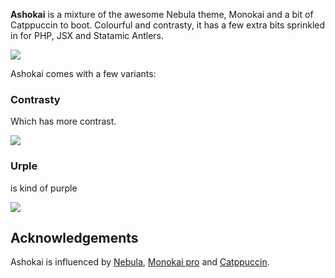 <!--
👋 Hello! As Nova users browse the extensions library, a good README can help them understand what your extension does, how it works, and what setup or configuration it may require.

Not every extension will need every item described below. Use your best judgement when deciding which parts to keep to provide the best experience for your new users.

💡 Quick Tip! As you edit this README template, you can preview your changes by selecting **Extensions → Activate Project as Extension**, opening the Extension Library, and selecting "Ashokai" in the sidebar.

Let's get started!
-->

<!--
🎈 To give users an idea of what your theme looks like, it's a great idea to show big, beautiful screenshots of your theme in action:
-->

**Ashokai** is a mixture of the awesome Nebula theme, Monokai and a bit of Catppuccin to boot. Colourful and contrasty, it has a few extra bits sprinkled in for PHP, JSX and Statamic Antlers.

![](images/extension/ashokai.jpg)


Ashokai comes with a few variants:

### Contrasty

Which has more contrast.

![](images/extension/ashokai-contrasty.jpg)

### Urple

is kind of purple

![](images/extension/ashokai-urple.jpg)

## Acknowledgements


Ashokai is influenced by [Nebula](https://monokai.pro), [Monokai pro](https://monokai.pro) and [Catppuccin](https://catppuccin-website.vercel.app).
